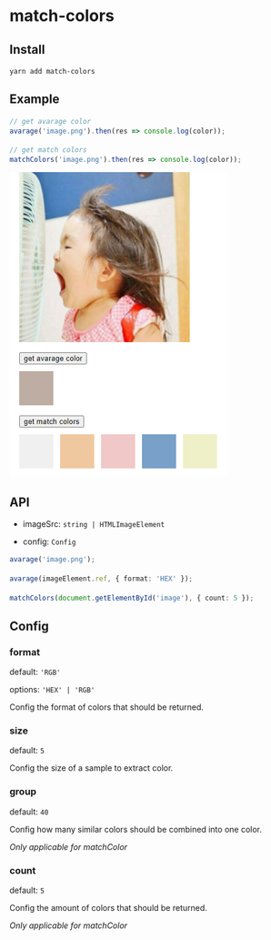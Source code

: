 # match-colors

## Install

```
yarn add match-colors
```

## Example

```ts
// get avarage color
avarage('image.png').then(res => console.log(color));

// get match colors
matchColors('image.png').then(res => console.log(color));
```

![image](https://raw.githubusercontent.com/Enivia/match-colors/master/example/demo.png)

## API

- imageSrc: `string | HTMLImageElement`

- config: `Config`

```ts
avarage('image.png');

avarage(imageElement.ref, { format: 'HEX' });

matchColors(document.getElementById('image'), { count: 5 });
```

## Config

### format

default: `'RGB'`

options: `'HEX' | 'RGB'`

Config the format of colors that should be returned.

### size

default: `5`

Config the size of a sample to extract color.

### group

default: `40`

Config how many similar colors should be combined into one color.

_Only applicable for matchColor_

### count

default: `5`

Config the amount of colors that should be returned.

_Only applicable for matchColor_
